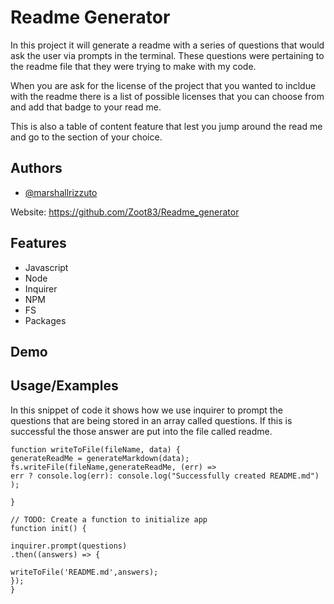 
# Readme Generator 

In this project it will generate a readme with a series of questions that would ask the user via prompts in the terminal. These questions were pertaining to the 
readme file that they were trying to make with my code.  

When you are ask for the license of the project that you wanted to incldue with the readme there is a list of possible licenses that you can choose from
and add that badge to your read me. 

This is also a table of content feature that lest you jump  around the read me and go to the section of your choice. 

## Authors

- [@marshallrizzuto](https://github.com/Zoot83)


Website: https://github.com/Zoot83/Readme_generator
## Features

- Javascript
- Node 
- Inquirer 
- NPM
- FS
- Packages



## Demo




## Usage/Examples

  In this snippet of code it shows how we use inquirer to prompt the questions that are being stored in an array called questions. If this is successful 
  the those answer are put into the file called readme. 

    function writeToFile(fileName, data) {
    generateReadMe = generateMarkdown(data);
    fs.writeFile(fileName,generateReadMe, (err) => 
    err ? console.log(err): console.log("Successfully created README.md")
    );
    
    }

    // TODO: Create a function to initialize app
    function init() {

    inquirer.prompt(questions)
    .then((answers) => {

    writeToFile('README.md',answers);     
    });
    }

  
